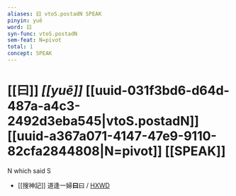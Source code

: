 ```yaml
---
aliases: 曰 vtoS.postadN SPEAK
pinyin: yuē
word: 曰
syn-func: vtoS.postadN
sem-feat: N=pivot
total: 1
concept: SPEAK 
---
```

# [[曰]] *[[yuē]]*  [[uuid-031f3bd6-d64d-487a-a4c3-2492d3eba545|vtoS.postadN]] [[uuid-a367a071-4147-47e9-9110-82cfa2844808|N=pivot]] [[SPEAK]]
N which said S
 - [[搜神記]] 道逢一婦**曰**曰 / [HXWD](https://hxwd.org/textview.html?location=KR3l0099_tls_001-28a.19)